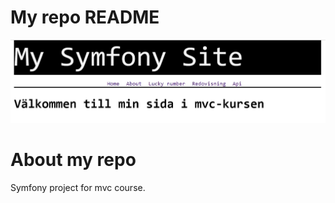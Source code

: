 My repo README
========================
![Bild](presentation.jpg)
# About my repo

Symfony project for mvc course.